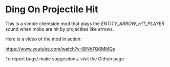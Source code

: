 # Ding On Projectile Hit

This is a simple clientside mod that plays the _ENTITY_ARROW_HIT_PLAYER_ sound when mobs are hit by projectiles like arrows.

Here is a video of the mod in action:

https://www.youtube.com/watch?v=BlNh7Q6MMQs

To report bugs/ make suggestions, visit the Github page
